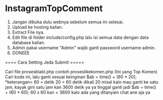 # InstagramTopComment
1. Jangan dibuka dulu webnya sebelum semua ini selesai.
2. Upload ke hosting kalian.
3. Extract File nya.
4. Edit file di folder include/config.php lalu isi semua data dengan data database kalian.
5. Admin pakai username "Admin" wajib ganti password username admin.
6. DONEEE

==== Cara Setting Jeda Submit =====

Cari file prosesblabl.php  contoh proseslikekomen.php (Ini yang Top Komen)  Cari kode ini, lalu ganti sesuai keinginan   $ab = time() + (60 * 20);  *keterangan=  60 = detik 20 =  60 detik dikali 20   misal kalo mau ganti ke satu jam, kayak gini  satu jam kan 3600 detik ya  ya tinggal  ganti jadi   $ab = time() + (60 * 60);  60 x 60 kan  = 3600  kalo ada yang ditanyain chat ane aja ya
